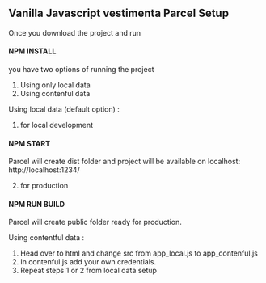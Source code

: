 ## Vanilla Javascript vestimenta Parcel Setup

Once you download the project and run

#### NPM INSTALL

you have two options of running the project

1. Using only local data
2. Using contenful data

Using local data (default option) :

1. for local development

#### NPM START

Parcel will create dist folder and project will be available on localhost: http://localhost:1234/

2. for production

#### NPM RUN BUILD

Parcel will create public folder ready for production.

Using contentful data :

1. Head over to html and change src from app_local.js to app_contenful.js
2. In contenful.js add your own credentials.
3. Repeat steps 1 or 2 from local data setup
